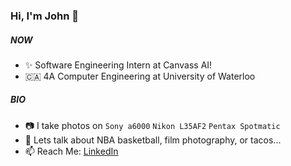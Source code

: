 ### Hi, I'm John 👋

##### NOW
- ✨ Software Engineering Intern at Canvass AI!
- 🇨🇦 4A Computer Engineering at University of Waterloo

##### BIO
- 📷 I take photos on `Sony a6000` `Nikon L35AF2` `Pentax Spotmatic`
- 💬 Lets talk about NBA basketball, film photography, or tacos...
- 📫 Reach Me: [LinkedIn](https://www.linkedin.com/in/johnswyoon/)
